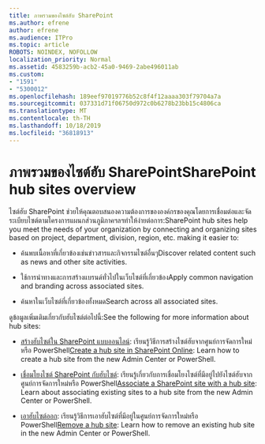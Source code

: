 ```yaml
---
title: ภาพรวมของไซต์ฮับ SharePoint
ms.author: efrene
author: efrene
ms.audience: ITPro
ms.topic: article
ROBOTS: NOINDEX, NOFOLLOW
localization_priority: Normal
ms.assetid: 4583259b-acb2-45a0-9469-2abe496011ab
ms.custom:
- "1591"
- "5300012"
ms.openlocfilehash: 189eef97019776b52c8f4f12aaaa303f79704a7a
ms.sourcegitcommit: 037331d71f06750d972c0b6278b23bb15c4806ca
ms.translationtype: MT
ms.contentlocale: th-TH
ms.lasthandoff: 10/18/2019
ms.locfileid: "36818913"
---
```

# <a name="sharepoint-hub-sites-overview"></a><span data-ttu-id="d2bd2-102">ภาพรวมของไซต์ฮับ SharePoint</span><span class="sxs-lookup"><span data-stu-id="d2bd2-102">SharePoint hub sites overview</span></span>

<span data-ttu-id="d2bd2-103">ไซต์ฮับ SharePoint ช่วยให้คุณตอบสนองความต้องการขององค์กรของคุณโดยการเชื่อมต่อและจัดระเบียบไซต์ตามโครงการแผนกส่วนภูมิภาคฯลฯทำให้ง่ายต่อการ:</span><span class="sxs-lookup"><span data-stu-id="d2bd2-103">SharePoint hub sites help you meet the needs of your organization by connecting and organizing sites based on project, department, division, region, etc. making it easier to:</span></span>

- <span data-ttu-id="d2bd2-104">ค้นพบเนื้อหาที่เกี่ยวข้องเช่นข่าวสารและกิจกรรมไซต์อื่นๆ</span><span class="sxs-lookup"><span data-stu-id="d2bd2-104">Discover related content such as news and other site activities.</span></span>

- <span data-ttu-id="d2bd2-105">ใช้การนำทางและการสร้างแบรนด์ทั่วไปในเว็บไซต์ที่เกี่ยวข้อง</span><span class="sxs-lookup"><span data-stu-id="d2bd2-105">Apply common navigation and branding across associated sites.</span></span> 

- <span data-ttu-id="d2bd2-106">ค้นหาในเว็บไซต์ที่เกี่ยวข้องทั้งหมด</span><span class="sxs-lookup"><span data-stu-id="d2bd2-106">Search across all associated sites.</span></span>

<span data-ttu-id="d2bd2-107">ดูข้อมูลเพิ่มเติมเกี่ยวกับฮับไซต์ต่อไปนี้:</span><span class="sxs-lookup"><span data-stu-id="d2bd2-107">See the following for more information about hub sites:</span></span>
- <span data-ttu-id="d2bd2-108">[สร้างฮับไซต์ใน SharePoint แบบออนไลน์](https://docs.microsoft.com/sharepoint/create-hub-site): เรียนรู้วิธีการสร้างไซต์ฮับจากศูนย์การจัดการใหม่หรือ PowerShell</span><span class="sxs-lookup"><span data-stu-id="d2bd2-108">[Create a hub site in SharePoint Online](https://docs.microsoft.com/sharepoint/create-hub-site): Learn how to create a hub site from the new Admin Center or PowerShell.</span></span>

- <span data-ttu-id="d2bd2-109">[เชื่อมโยงไซต์ SharePoint กับฮับไซต์](https://support.office.com/article/associate-a-sharepoint-site-with-a-hub-site-ae0009fd-af04-4d3d-917d-88edb43efc05): เรียนรู้เกี่ยวกับการเชื่อมโยงไซต์ที่มีอยู่ไปยังไซต์ฮับจากศูนย์การจัดการใหม่หรือ PowerShell</span><span class="sxs-lookup"><span data-stu-id="d2bd2-109">[Associate a SharePoint site with a hub site](https://support.office.com/article/associate-a-sharepoint-site-with-a-hub-site-ae0009fd-af04-4d3d-917d-88edb43efc05): Learn about associating existing sites to a hub site from the new Admin Center or PowerShell.</span></span>

- <span data-ttu-id="d2bd2-110">[เอาฮับไซต์ออก](https://docs.microsoft.com/sharepoint/remove-hub-site): เรียนรู้วิธีการเอาฮับไซต์ที่มีอยู่ในศูนย์การจัดการใหม่หรือ PowerShell</span><span class="sxs-lookup"><span data-stu-id="d2bd2-110">[Remove a hub site](https://docs.microsoft.com/sharepoint/remove-hub-site): Learn how to remove an existing hub site in the new Admin Center or PowerShell.</span></span>

